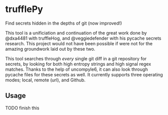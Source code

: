 # trufflePy
Find secrets hidden in the depths of git (now improved!)

This tool is a unificiation and continuation of the great work done by @dxa4481 with truffleHog, and @veggiedefender with his pycache secrets research. This project would not have been possible if were not for the amazing groundwork laid out by these two.

This tool searches through *every* single git diff in a git repository for secrets, by looking for both high entropy strings and high signal regex matches. Thanks to the help of uncompyle6, it can also look through pycache files for these secrets as well. It currently supports three operating modes; local, remote (url), and Github.

## Usage

TODO finish this